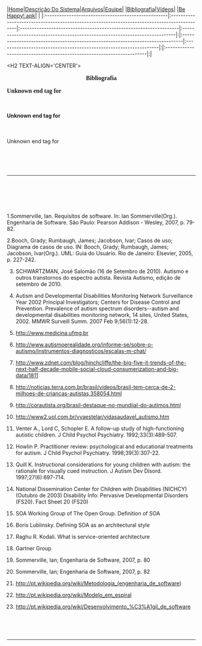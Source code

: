 |<a href='http://code.google.com/p/be-happy'>Home</a>|<a href='https://code.google.com/p/be-happy/wiki/DescricaoDoProjeto'>Descrição Do Sistema</a>|<a href='https://code.google.com/p/be-happy/wiki/Docs'>Arquivos</a>|<a href='https://code.google.com/p/be-happy/wiki/Desenvolvedores'>Equipe</a>| |<a href='https://code.google.com/p/be-happy/wiki/Bibliografia'>Bibliografia</a>|<a href='https://code.google.com/p/be-happy/wiki/Videos'>Vídeos</a>| |<a href='https://code.google.com/p/be-happy/wiki/apk'>Be Happy!.apk</a>| |
|:---------------------------------------------------|:--------------------------------------------------------------------------------------------|:------------------------------------------------------------------|:---------------------------------------------------------------------------|:|:------------------------------------------------------------------------------|:------------------------------------------------------------------|:|:----------------------------------------------------------------------|:|



&lt;H2 TEXT-ALIGN='CENTER'&gt;

<b>

<FONT FACE="TIMES" SIZE="3">

<p align='center'>Bibliografia</p>

Unknown end tag for </font>

<br>
<br>
Unknown end tag for </b><br>
<br>
<br>
<br>
Unknown end tag for </H2><br>
<br>
<br>
<br>
<br>
<hr><br>
<br>
<br>
<br>
<br>
1.Sommerville, Ian. Requisitos de software. In: Ian Sommerville(Org.). Engenharia de Software. São Paulo: Pearson Addison - Wesley, 2007, p. 79-82.<br>

2.Booch, Grady; Rumbaugh, James; Jacobson, Ivar; Casos de uso; Diagrama de casos de uso. IN: Booch, Grady; Rumbaugh, James; Jacobson, Ivar(Org.). UML: Guia do Usuário. Rio de Janeiro: Elsevier, 2005, p. 227-242.<br>

3. SCHWARTZMAN, José Salomão (16 de Setembro de 2010). Autismo e outros transtornos do espectro autista. Revista Autismo, edição de setembro de 2010.<br>

4. Autism and Developmental Disabilities Monitoring Network Surveillance Year 2002 Principal Investigators; Centers for Disease Control and Prevention. Prevalence of autism spectrum disorders--autism and developmental disabilities monitoring network, 14 sites, United States, 2002. MMWR Surveill Summ. 2007 Feb 9;56(1):12-28.<br>

5. <a href='http://www.medicina.ufmg.br'>http://www.medicina.ufmg.br</a><br>

6. <a href='http://www.autismoerealidade.org/informe-se/sobre-o-autismo/instrumentos-diagnosticos/escalas-m-chat/'>http://www.autismoerealidade.org/informe-se/sobre-o-autismo/instrumentos-diagnosticos/escalas-m-chat/</a><br>

7. <a href='http://www.zdnet.com/blog/hinchcliffe/the-big-five-it-trends-of-the-next-half-decade-mobile-social-cloud-consumerization-and-big-data/1811'>http://www.zdnet.com/blog/hinchcliffe/the-big-five-it-trends-of-the-next-half-decade-mobile-social-cloud-consumerization-and-big-data/1811</a><br>

8. <a href='http://noticias.terra.com.br/brasil/videos/brasil-tem-cerca-de-2-milhoes-de-criancas-autistas,358054.html'>http://noticias.terra.com.br/brasil/videos/brasil-tem-cerca-de-2-milhoes-de-criancas-autistas,358054.html</a><br>

9. <a href='http://corautista.org/brasil-destaque-no-mundiial-do-autimos.html'>http://corautista.org/brasil-destaque-no-mundiial-do-autimos.html</a><br>

10. <a href='http://www2.uol.com.br/vyaestelar/vidasaudavel_autismo.htm'>http://www2.uol.com.br/vyaestelar/vidasaudavel_autismo.htm</a><br>

11. Venter A., Lord C, Schopler E. A follow-up study of high-functioning autistic children. J Child Psychol Psychiatry. 1992;33(3):489-507.<br>

12. Howlin P. Practitioner review: psychological and educational treatments for autism. J Child Psychol Psychiatry. 1998;39(3):307-22.<br>

13. Quill K. Instructional considerations for young children with autism: the rationale for visually cued instruction. J Autism Dev Disord. 1997;27(6):697-714.<br>

14. National Dissemination Center for Children with Disabilities (NICHCY) (Outubro de 2003) Disability Info: Pervasive Developmental Disorders (FS20). Fact Sheet 20 (FS20)<br>

15. SOA Working Group of The Open Group. Definition of SOA<br>

16. Boris Lublinsky. Defining SOA as an architectural style<br>

17. Raghu R. Kodali. What is service-oriented architecture<br>

18. Gartner Group<br>

19. Sommerville, Ian; Engenharia de Software, 2007, p. 80 <br>

20. Sommerville, Ian; Engenharia de Software, 2007, p. 82 <br>

21. <a href='http://pt.wikipedia.org/wiki/Metodologia_(engenharia_de_software'>http://pt.wikipedia.org/wiki/Metodologia_(engenharia_de_software</a>)<br>

22. <a href='http://pt.wikipedia.org/wiki/Modelo_em_espiral'>http://pt.wikipedia.org/wiki/Modelo_em_espiral</a> <br>

23. <a href='http://pt.wikipedia.org/wiki/Desenvolvimento_%C3%A1gil_de_software'>http://pt.wikipedia.org/wiki/Desenvolvimento_%C3%A1gil_de_software</a> <br>







<br>
<br>
<br>
<hr><br>
<br>
<br>
<br>
<p align='center'><img src='http://i.imgur.com/Zzemjuf.jpg' alt='' align='middle' title='' />